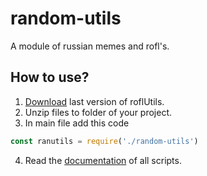 # random-utils
A module of russian memes and rofl's.
## How to use?
1. [Download](https://github.com/alt4team/random-utils/releases) last version of roflUtils.
2. Unzip files to folder of your project.
3. In main file add this code
```js
const ranutils = require('./random-utils')
```
4. Read the [documentation](https://github.com/alt4team/random-utils/wiki) of all scripts.
